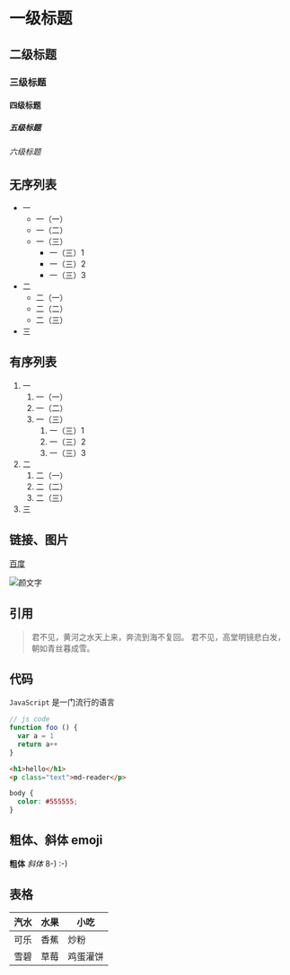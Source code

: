 # 一级标题

## 二级标题

### 三级标题

#### 四级标题

##### 五级标题

###### 六级标题

## 无序列表

- 一
  - 一（一）
  - 一（二）
  - 一（三）
    - 一（三）1
    - 一（三）2
    - 一（三）3
- 二
  - 二（一）
  - 二（二）
  - 二（三）
- 三

## 有序列表

1. 一
    1. 一（一）
    2. 一（二）
    3. 一（三）
        1. 一（三）1
        2. 一（三）2
        3. 一（三）3
2. 二
    1. 二（一）
    2. 二（二）
    3. 二（三）
3. 三

## 链接、图片

[百度](https://www.baidu.com)

![颜文字](https://ss0.bdstatic.com/70cFuHSh_Q1YnxGkpoWK1HF6hhy/it/u=81329507,4276167303&fm=27&gp=0.jpg)

## 引用

> 君不见，黄河之水天上来，奔流到海不复回。
> 君不见，高堂明镜悲白发，朝如青丝暮成雪。

## 代码

`JavaScript` 是一门流行的语言

```javascript
// js code
function foo () {
  var a = 1
  return a++
}
```

```html
<h1>hello</h1>
<p class="text">md-reader</p>
```

```css
body {
  color: #555555;
}
```

## 粗体、斜体 emoji

**粗体** *斜体* 8-) :-)

## 表格

|汽水|水果|小吃|
|---|---|---|
|可乐|香蕉|炒粉|
|雪碧|草莓|鸡蛋灌饼|
